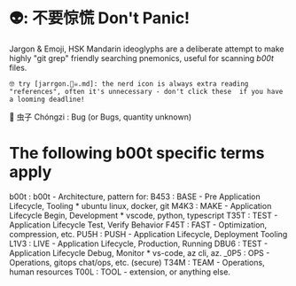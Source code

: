 # 👽: 不要惊慌   Don't Panic!

Jargon & Emoji, HSK Mandarin ideoglyphs are a deliberate attempt to make highly "git grep" friendly searching pnemonics, useful for scanning _b00t_ files.

```
🤓 try [jarrgon.🏴‍☠️.md]: the nerd icon is always extra reading "references", often it's unnecessary - don't click these  if you have a looming deadline!
```

🐛 虫子 Chóngzi : Bug (or Bugs, quantity unknown)

# The following b00t specific terms apply
b00t : b00t - Architecture, pattern for:
B453 : BASE - Pre Application Lifecycle, Tooling
       * ubuntu linux, docker, git
M4K3 : MAKE - Application Lifecycle Begin, Development
       * vscode, python, typescript
T35T : TEST - Application Lifecycle Test, Verify Behavior
F45T : FAST - Optimization, compression, etc.
PU5H : PUSH - Application Lifecycle, Deployment Tooling
L1V3 : LIVE - Application Lifecycle, Production, Running
DBU6 : TEST - Application Lifecycle Debug, Monitor
    * vs-code, az cli, az.
_0P5 : OPS  - Operations, gitops chat/ops, etc. (secure)
T34M : TEAM - Operations, human resources
T00L : TOOL - extension, or anything else.
